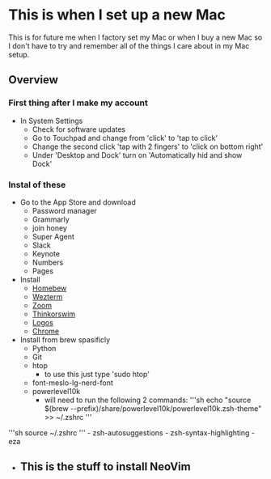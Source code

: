# This is when I set up a new Mac

This is for future me when I factory set my Mac or when I buy a new Mac so I don't have to try and remember all of the things I care about in my Mac setup.

## Overview

### First thing after I make my account

- In System Settings
  - Check for software updates
  - Go to Touchpad and change from 'click' to 'tap to click'
  - Change the second click 'tap with 2 fingers' to 'click on bottom right'
  - Under 'Desktop and Dock' turn on 'Automatically hid and show Dock'

### Instal of these
- Go to the App Store and download
  - Password manager
  - Grammarly
  - join honey
  - Super Agent
  - Slack
  - Keynote
  - Numbers
  - Pages
- Install
    - [Homebew](https://brew.sh)
    - [Wezterm](https://wezterm.org)
    - [Zoom](https://www.zoom.com/home/)
    - [Thinkorswim](https://www.schwab.com/trading/thinkorswim?src=SEM&ef_id=CjwKCAjwktO_BhBrEiwAV70jXugWvsMCUYGdlPWhqeMQnGvYpXV2yYtSo8jd5OnZsIeASThueCghnBoCxuAQAvD_BwE:G:s&s_kwcid=AL!5158!3!736506540239!e!!g!!thinkorswim!22175113800!173441860319&keywordid=kwd-297695813001&gad_source=1&gbraid=0AAAAADhoFlmFows5fOgKcTRA4Yjn-QRrr&gclid=CjwKCAjwktO_BhBrEiwAV70jXugWvsMCUYGdlPWhqeMQnGvYpXV2yYtSo8jd5OnZsIeASThueCghnBoCxuAQAvD_BwE)
    - [Logos](https://www.logos.com)
    - [Chrome](https://www.google.com/chrome/)
- Install from brew spasificly
    - Python
    - Git
    - htop
        - to use this just type 'sudo htop'
    - font-meslo-lg-nerd-font
    - powerlevel10k
        - will need to run the following 2 commands:
'''sh
echo "source $(brew --prefix)/share/powerlevel10k/powerlevel10k.zsh-theme" >> ~/.zshrc
'''

'''sh
source ~/.zshrc
'''
    - zsh-autosuggestions
    - zsh-syntax-highlighting
    - eza
- This is the stuff to install NeoVim
    - 
